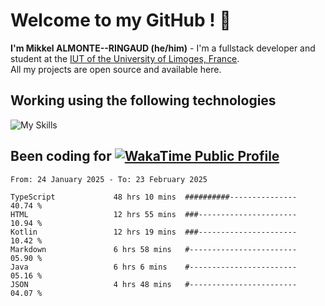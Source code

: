 # Welcome to my GitHub ! 🌃

**I'm Mikkel ALMONTE--RINGAUD (he/him)** - I'm a fullstack developer and student at the [IUT of the University of Limoges, France](https://iut.unilim.fr). \
All my projects are open source and available here.

## Working using the following technologies

![My Skills](https://skillicons.dev/icons?i=solidjs,pnpm,nodejs,ts,js,vercel,netlify,html,css,rust,astro,git,vue,md,electron,figma,github,bash,bun,cloudflare,py,tailwind,nginx,npm,tauri,vite,zig,yarn,windicss,dart,flutter,kotlin&theme=dark)

## Been coding for [![WakaTime Public Profile](https://wakatime.com/badge/user/0839e595-e07a-435c-8d59-ed95f2a3d6dd.svg?style=flat-square)](https://wakatime.com/@0839e595-e07a-435c-8d59-ed95f2a3d6dd)

<!--START_SECTION:waka-->

```plain
From: 24 January 2025 - To: 23 February 2025

TypeScript             48 hrs 10 mins  ##########---------------   40.74 %
HTML                   12 hrs 55 mins  ###----------------------   10.94 %
Kotlin                 12 hrs 19 mins  ###----------------------   10.42 %
Markdown               6 hrs 58 mins   #------------------------   05.90 %
Java                   6 hrs 6 mins    #------------------------   05.16 %
JSON                   4 hrs 48 mins   #------------------------   04.07 %
```

<!--END_SECTION:waka-->
